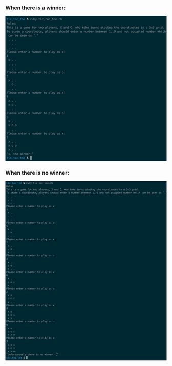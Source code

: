 ### When there is a winner:

![winner](./images/winner.png)

### When there is no winner:

![no_winner](./images/no_winner.png)